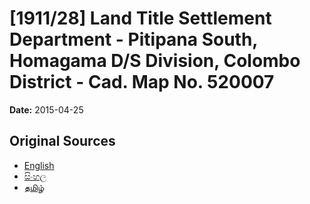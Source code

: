 # [1911/28] Land Title Settlement Department - Pitipana South, Homagama D/S Division, Colombo District - Cad. Map No. 520007

**Date:** 2015-04-25

## Original Sources

- [English](https://documents.gov.lk/view/extra-gazettes/2015/4/1911-28_E.pdf)
- [සිංහල](https://documents.gov.lk/view/extra-gazettes/2015/4/1911-28_S.pdf)
- [தமிழ்](https://documents.gov.lk/view/extra-gazettes/2015/4/1911-28_T.pdf)
